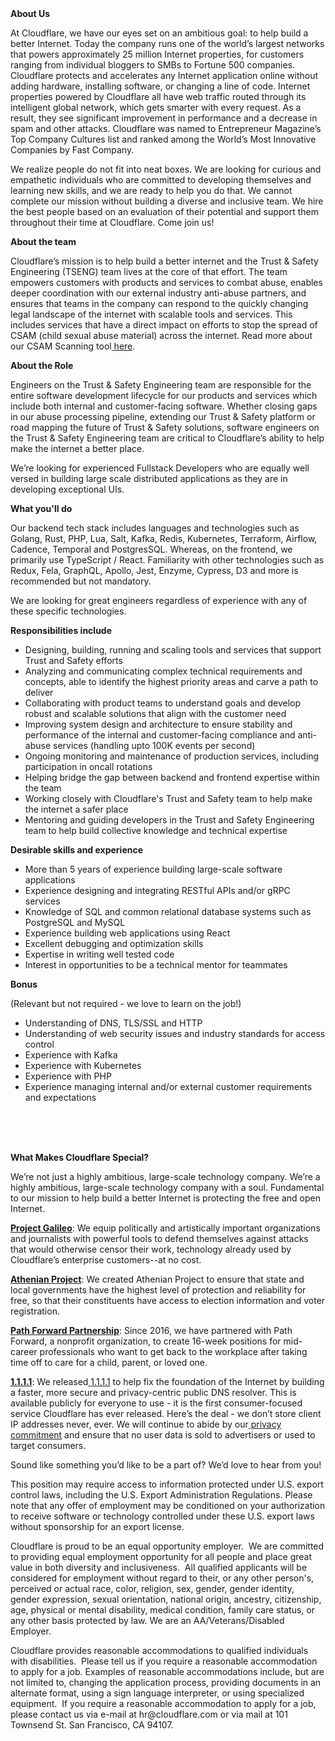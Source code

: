 <div class="content-intro">
	<div><strong>About Us</strong></div>
	<div>
		<p><span style="font-weight: 400;">At Cloudflare, we have our eyes set on an ambitious goal: to help build a better Internet. Today the company runs one of the world’s largest networks that powers approximately 25 million Internet properties, for customers ranging from individual bloggers to SMBs to Fortune 500 companies. Cloudflare protects and accelerates any Internet application online without adding hardware, installing software, or changing a line of code. Internet properties powered by Cloudflare all have web traffic routed through its intelligent global network, which gets smarter with every request. As a result, they see significant improvement in performance and a decrease in spam and other attacks. Cloudflare was named to Entrepreneur Magazine’s Top Company Cultures list and ranked among the World’s Most Innovative Companies by Fast Company.</span><span style="font-weight: 400;">&nbsp;</span></p>
		<p><span style="font-weight: 400;">We realize people do not fit into neat boxes. We are looking for curious and empathetic individuals who are committed to developing themselves and learning new skills, and we are ready to help you do that. We cannot complete our mission without building a diverse and inclusive team. We hire the best people based on an evaluation of their potential and support them throughout their time at Cloudflare. Come join us!&nbsp;</span></p>
	</div>
</div>
<p><strong>About the team</strong></p>
<p><span style="font-weight: 400;">Cloudflare’s mission is to help build a better internet and the Trust &amp; Safety Engineering (TSENG) team lives at the core of that effort. The team empowers customers with products and services to combat abuse, enables deeper coordination with our external industry anti-abuse partners, and ensures that teams in the company can respond to the quickly changing legal landscape of the internet with scalable tools and services. This includes services that have a direct impact on efforts to stop the spread of CSAM (child sexual abuse material) across the internet. Read more about our CSAM Scanning tool</span><a href="https://blog.cloudflare.com/cloudflares-response-to-csam-online/"><span style="font-weight: 400;"> </span><span style="font-weight: 400;">here</span></a><span style="font-weight: 400;">.</span></p>
<p><strong>About the Role</strong></p>
<p><span style="font-weight: 400;">Engineers on the Trust &amp; Safety Engineering team are responsible for the entire software development lifecycle for our products and services which include both internal and customer-facing software. Whether closing gaps in our abuse processing pipeline, extending our Trust &amp; Safety platform or road mapping the future of Trust &amp; Safety solutions, software engineers on the Trust &amp; Safety Engineering team are critical to Cloudflare’s ability to help make the internet a better place.&nbsp;</span></p>
<p><span style="font-weight: 400;">We’re looking for experienced Fullstack Developers who are equally well versed in building large scale distributed applications as they are in developing exceptional UIs.</span></p>
<p><strong>What you'll do</strong></p>
<p><span style="font-weight: 400;">Our backend tech stack includes languages and technologies such as Golang, Rust, PHP, Lua, Salt, Kafka, Redis, Kubernetes, Terraform, Airflow, Cadence, Temporal and PostgresSQL. Whereas, on the frontend, we primarily use TypeScript / React. Familiarity with other technologies such as Redux, Fela, GraphQL, Apollo, Jest, Enzyme, Cypress, D3 and more is recommended but not mandatory.&nbsp;</span></p>
<p><span style="font-weight: 400;">We are looking for great engineers regardless of experience with any of these specific technologies.</span></p>
<p><strong>Responsibilities include</strong></p>
<ul>
	<li style="font-weight: 400;"><span style="font-weight: 400;">Designing, building, running and scaling tools and services that support Trust and Safety efforts</span></li>
	<li style="font-weight: 400;"><span style="font-weight: 400;">Analyzing and communicating complex technical requirements and concepts, able to identify the highest priority areas and carve a path to deliver</span></li>
	<li style="font-weight: 400;"><span style="font-weight: 400;">Collaborating with product teams to understand goals and develop robust and scalable solutions that align with the customer need</span></li>
	<li style="font-weight: 400;"><span style="font-weight: 400;">Improving system design and architecture to ensure stability and performance of the internal and customer-facing compliance and anti-abuse services (handling upto 100K events per second)</span></li>
	<li style="font-weight: 400;"><span style="font-weight: 400;">Ongoing monitoring and maintenance of production services, including participation in oncall rotations</span></li>
	<li style="font-weight: 400;"><span style="font-weight: 400;">Helping bridge the gap between backend and frontend expertise within the team</span></li>
	<li style="font-weight: 400;"><span style="font-weight: 400;">Working closely with Cloudflare's Trust and Safety team to help make the internet a safer place</span></li>
	<li style="font-weight: 400;"><span style="font-weight: 400;">Mentoring and guiding developers in the Trust and Safety Engineering team to help build collective knowledge and technical expertise</span></li>
</ul>
<p><strong>Desirable skills and experience</strong></p>
<ul>
	<li style="font-weight: 400;"><span style="font-weight: 400;">More than 5 years of experience building large-scale software applications&nbsp;</span></li>
	<li style="font-weight: 400;"><span style="font-weight: 400;">Experience designing and integrating RESTful APIs and/or gRPC services</span></li>
	<li style="font-weight: 400;"><span style="font-weight: 400;">Knowledge of SQL and common relational database systems such as PostgreSQL and MySQL</span></li>
	<li style="font-weight: 400;"><span style="font-weight: 400;">Experience building web applications using React</span></li>
	<li style="font-weight: 400;"><span style="font-weight: 400;">Excellent debugging and optimization skills</span></li>
	<li style="font-weight: 400;"><span style="font-weight: 400;">Expertise in writing well tested code</span></li>
	<li style="font-weight: 400;"><span style="font-weight: 400;">Interest in opportunities to be a technical mentor for teammates</span></li>
</ul>
<p><strong>Bonus</strong></p>
<p><span style="font-weight: 400;">(Relevant but not required - we love to learn on the job!)</span></p>
<ul>
	<li style="font-weight: 400;"><span style="font-weight: 400;">Understanding of DNS, TLS/SSL and HTTP</span></li>
	<li style="font-weight: 400;"><span style="font-weight: 400;">Understanding of web security issues and industry standards for access control</span></li>
	<li style="font-weight: 400;"><span style="font-weight: 400;">Experience with Kafka</span></li>
	<li style="font-weight: 400;"><span style="font-weight: 400;">Experience with Kubernetes</span></li>
	<li style="font-weight: 400;"><span style="font-weight: 400;">Experience with PHP</span></li>
	<li style="font-weight: 400;"><span style="font-weight: 400;">Experience managing internal and/or external customer requirements and expectations</span></li>
</ul>
<p><br><br><br></p>
<div class="content-conclusion">
	<p><strong>What Makes Cloudflare Special?</strong></p>
	<p><span style="font-weight: 400;">We’re not just a highly ambitious, large-scale technology company. We’re a highly ambitious, large-scale technology company with a soul. Fundamental to our mission to help build a better Internet is protecting the free and open Internet.</span></p>
	<p><a href="https://blog.cloudflare.com/protecting-free-expression-online/"><strong>Project Galileo</strong></a><span style="font-weight: 400;">: We equip politically and artistically important organizations and journalists with powerful tools to defend themselves against attacks that would otherwise censor their work, technology already used by Cloudflare’s enterprise customers--at no cost.</span></p>
	<p><strong><a href="https://www.cloudflare.com/athenian/">Athenian Project</a></strong><span style="font-weight: 400;">: We created Athenian Project to ensure that state and local governments have the highest level of protection and reliability for free, so that their constituents have access to election information and voter registration.</span></p>
	<p><a href="https://blog.cloudflare.com/tag/path-forward/"><strong>Path Forward Partnership</strong></a><span style="font-weight: 400;">: Since 2016, we have partnered with Path Forward, a nonprofit organization, to create 16-week positions for mid-career professionals who want to get back to the workplace after taking time off to care for a child, parent, or loved one.</span></p>
	<p><a href="https://1.1.1.1/"><strong>1.1.1.1</strong></a><span style="font-weight: 400;">: We released</span><a href="https://1.1.1.1/"> <span style="font-weight: 400;">1.1.1.1</span></a><span style="font-weight: 400;"> to help fix the foundation of the Internet by building a faster, more secure and privacy-centric public DNS resolver. This is available publicly for everyone to use - it is the first consumer-focused service Cloudflare has ever released. Here’s the deal - we don’t store client IP addresses never, ever. We will continue to abide by our</span><a href="https://developers.cloudflare.com/1.1.1.1/privacy/public-dns-resolver"> privacy commitment</a><span style="font-weight: 400;"> and ensure that no user data is sold to advertisers or used to target consumers.</span></p>
	<p><span style="font-weight: 400;">Sound like something you’d like to be a part of? We’d love to hear from you!</span></p>
	<p><span style="font-weight: 400;">This position may require access to information protected under U.S. export control laws, including the U.S. Export Administration Regulations. Please note that any offer of employment may be conditioned on your authorization to receive software or technology controlled under these U.S. export laws without sponsorship for an export license.</span></p>
	<p><span style="font-weight: 400;">Cloudflare is proud to be an equal opportunity employer. &nbsp;We are committed to providing equal employment opportunity for all people and place great value in both diversity and inclusiveness. &nbsp;All qualified applicants will be considered for employment without regard to their, or any other person's, perceived or actual</span> <span style="font-weight: 400;">race, color, religion, sex, gender, gender identity, gender expression, sexual orientation, national origin, ancestry, citizenship, age, physical or mental disability, medical condition, family care status, or any other basis protected by law. </span><span style="font-weight: 400;">We are an AA/Veterans/Disabled Employer.</span></p>
	<p><span style="font-weight: 400;">Cloudflare provides reasonable accommodations to qualified individuals with disabilities. &nbsp;Please tell us if you require a reasonable accommodation to apply for a job. Examples of reasonable accommodations include, but are not limited to, changing the application process, providing documents in an alternate format, using a sign language interpreter, or using specialized equipment. &nbsp;If you require a reasonable accommodation to apply for a job, please contact us via e-mail at </span><span style="font-weight: 400;">hr@cloudflare.com</span><span style="font-weight: 400;"> or via mail at 101 Townsend St. San Francisco, CA 94107.</span></p>
</div>